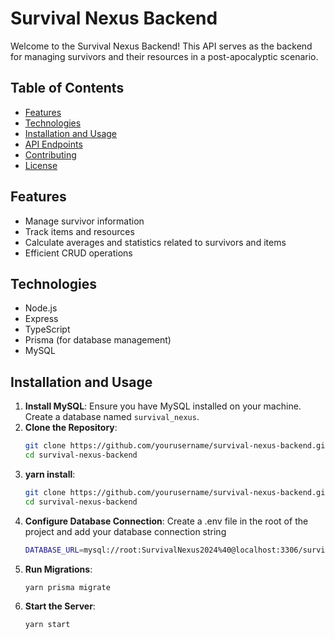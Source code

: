 # Survival Nexus Backend

Welcome to the Survival Nexus Backend! This API serves as the backend for managing survivors and their resources in a post-apocalyptic scenario.

## Table of Contents

- [Features](#features)
- [Technologies](#technologies)
- [Installation and Usage](#installation-and-usage)
- [API Endpoints](#api-endpoints)
- [Contributing](#contributing)
- [License](#license)

## Features

- Manage survivor information
- Track items and resources
- Calculate averages and statistics related to survivors and items
- Efficient CRUD operations

## Technologies

- Node.js
- Express
- TypeScript
- Prisma (for database management)
- MySQL

## Installation and Usage

1. **Install MySQL**: Ensure you have MySQL installed on your machine. Create a database named `survival_nexus`.
2. **Clone the Repository**: 
   ```bash
   git clone https://github.com/yourusername/survival-nexus-backend.git
   cd survival-nexus-backend
3. **yarn install**: 
   ```bash
   git clone https://github.com/yourusername/survival-nexus-backend.git
   cd survival-nexus-backend
4. **Configure Database Connection**: Create a .env file in the root of the project and add your database connection string
   ```bash
   DATABASE_URL=mysql://root:SurvivalNexus2024%40@localhost:3306/survival
5. **Run Migrations**: 
   ```bash
   yarn prisma migrate
6. **Start the Server**: 
   ```bash
   yarn start
